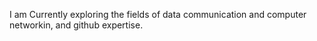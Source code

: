 I am Currently exploring the fields of data communication and computer networkin, and github expertise.
